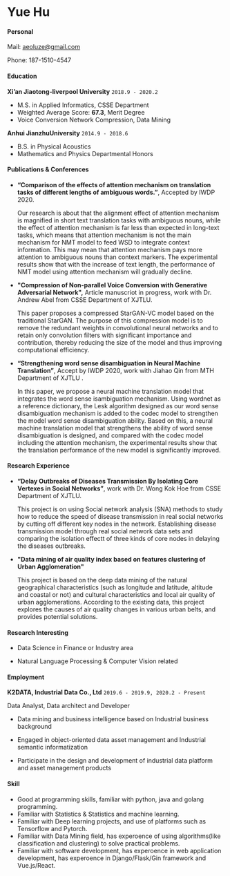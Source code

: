 # Yue Hu
#### Personal

Mail: aeoluze@gmail.com

Phone: 187-1510-4547


#### Education

__Xi’an Jiaotong-liverpool University__ 	`2018.9 - 2020.2`

- M.S. in Applied Informatics, CSSE Department 
- Weighted Average Score: __67.3__, Merit Degree
- Voice Conversion Network Compression, Data Mining

__Anhui JianzhuUniversity__ 		`2014.9 - 2018.6`

- B.S. in Physical Acoustics
- Mathematics and Physics Departmental Honors

#### Publications & Conferences

- **“Comparison of the effects of attention mechanism on translation tasks of different lengths of ambiguous words.”**, Accepted by IWDP 2020.

  Our research is about that the alignment effect of attention mechanism is magnified in short text translation tasks with ambiguous nouns, while the effect of attention mechanism is far less than expected in long-text tasks, which means that attention mechanism is not the main mechanism for NMT model to feed WSD to integrate context information. This may mean that attention mechanism pays more attention to ambiguous nouns than context markers. The experimental results show that with the increase of text length, the performance of NMT model using attention mechanism will gradually decline.

  

- **"Compression of Non-parallel Voice Conversion with Generative Adversarial Network",** Article manuscriot in progress, work with Dr. Andrew Abel from CSSE Department of XJTLU.

  This paper proposes a compressed StarGAN-VC model based on the traditional StarGAN. The purpose of this compression model is to remove the redundant weights in convolutional neural networks and to retain only convolution filters with significant importance and contribution, thereby reducing the size of the model and thus improving computational efficiency.
  
  
  
- **“Strengthening word sense disambiguation in Neural Machine Translation”**, Accept by IWDP 2020, work with Jiahao Qin from MTH Department of XJTLU .

  In this paper, we propose a neural machine translation model that integrates the word sense  isambiguation mechanism. Using wordnet as a reference dictionary, the Lesk algorithm designed as our word sense disambiguation mechanism is added to the codec model to strengthen the model
  word sense disambiguation ability. Based on this, a neural machine translation model that strengthens the ability of word sense disambiguation is designed, and compared with the codec model including the attention mechanism, the experimental results show that the translation performance of the new model is significantly improved.

#### Research Experience

- **“Delay Outbreaks of Diseases Transmission By Isolating Core Vertexes in Social Networks”**, work with Dr. Wong Kok Hoe from CSSE Department of XJTLU.

  This project is on using Social network analysis (SNA) methods to study how to reduce the speed of disease transmission in real social networks by cutting off different key nodes in the network. Establishing disease transmission model through real social network data sets and comparing the isolation effectt of three kinds of core nodes in delaying the diseases outbreaks.

  

- **"Data mining of air quality index based on features clustering of Urban Agglomeration"**

  This project is based on the deep data mining of the natural geographical characteristics (such as longitude and latitude, altitude and coastal or not) and cultural characteristics and local air quality of urban agglomerations. According to the existing data, this project explores the causes of air quality changes in various urban belts, and provides potential solutions.

#### Research Interesting

- Data Science in Finance or Industry area

- Natural Language Processing & Computer Vision related


#### Employment

__K2DATA, Industrial Data Co., Ltd__		`2019.6 - 2019.9, 2020.2 - Present`

Data Analyst, Data architect and Developer

- Data mining and business intelligence based on Industrial  business background

- Engaged in object-oriented data asset management and Industrial semantic informatization
- Participate in the design and development of industrial data platform and asset management products

#### Skill

- Good at programming skills, familiar with python, java and golang programming.
- Familiar with Statistics & Statistics and machine learning.
- Familiar with Deep learning projects, and use of platforms such as Tensorflow and Pytorch.
- Familiar with Data Mining field, has experoence of using algorithms(like classification and clustering) to solve practical problems.
- Familiar with software development, has experoence in web application development, has experoence in Django/Flask/Gin framework and Vue.js/React.

